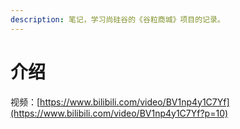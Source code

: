 ```yaml
---
description: 笔记，学习尚硅谷的《谷粒商城》项目的记录。
---
```


# 介绍

视频：[https://www.bilibili.com/video/BV1np4y1C7Yf](https://www.bilibili.com/video/BV1np4y1C7Yf?p=10)



